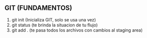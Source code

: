 ## GIT (FUNDAMENTOS)

1. git init (Inicializa GIT, solo se usa una vez)
2. git status (te brinda la situacion de tu flujo)
3. git add . (te pasa todos los archivos con cambios al staging area)
